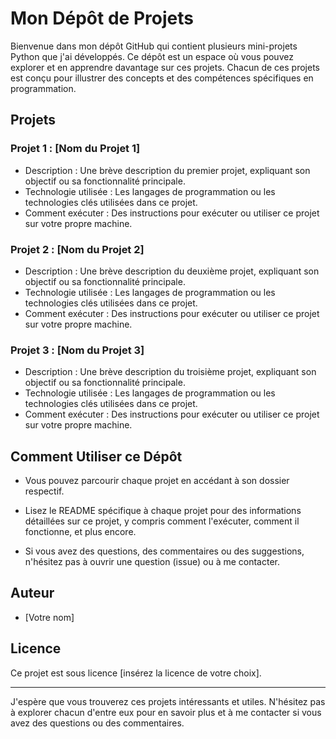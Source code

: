# Mon Dépôt de Projets

Bienvenue dans mon dépôt GitHub qui contient plusieurs mini-projets Python que j'ai développés. Ce dépôt est un espace où vous pouvez explorer et en apprendre davantage sur ces projets. Chacun de ces projets est conçu pour illustrer des concepts et des compétences spécifiques en programmation.

## Projets

### Projet 1 : [Nom du Projet 1]

- Description : Une brève description du premier projet, expliquant son objectif ou sa fonctionnalité principale.
- Technologie utilisée : Les langages de programmation ou les technologies clés utilisées dans ce projet.
- Comment exécuter : Des instructions pour exécuter ou utiliser ce projet sur votre propre machine.

### Projet 2 : [Nom du Projet 2]

- Description : Une brève description du deuxième projet, expliquant son objectif ou sa fonctionnalité principale.
- Technologie utilisée : Les langages de programmation ou les technologies clés utilisées dans ce projet.
- Comment exécuter : Des instructions pour exécuter ou utiliser ce projet sur votre propre machine.

### Projet 3 : [Nom du Projet 3]

- Description : Une brève description du troisième projet, expliquant son objectif ou sa fonctionnalité principale.
- Technologie utilisée : Les langages de programmation ou les technologies clés utilisées dans ce projet.
- Comment exécuter : Des instructions pour exécuter ou utiliser ce projet sur votre propre machine.

## Comment Utiliser ce Dépôt

- Vous pouvez parcourir chaque projet en accédant à son dossier respectif.

- Lisez le README spécifique à chaque projet pour des informations détaillées sur ce projet, y compris comment l'exécuter, comment il fonctionne, et plus encore.

- Si vous avez des questions, des commentaires ou des suggestions, n'hésitez pas à ouvrir une question (issue) ou à me contacter.

## Auteur

- [Votre nom]

## Licence

Ce projet est sous licence [insérez la licence de votre choix].

---

J'espère que vous trouverez ces projets intéressants et utiles. N'hésitez pas à explorer chacun d'entre eux pour en savoir plus et à me contacter si vous avez des questions ou des commentaires.
